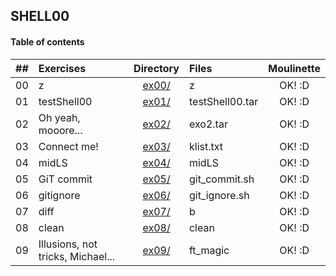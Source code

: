 ## SHELL00

#### Table of contents

|  ##  |			Exercises				|	Directory	|	Files			| Moulinette	|
|:----:|:-----------------------------------|:-------------:|:------------------|:-------------:|
|  00  |z 						|	[ex00/](https://github.com/somedevv/42-Piscine/tree/master/Shell00/ex00) 		|z	| OK! :D |
|  01  |testShell00								|	[ex01/](https://github.com/somedevv/42-Piscine/tree/master/Shell00/ex01)		|testShell00.tar			| OK! :D |
|  02  |Oh yeah, mooore...							|	[ex02/](https://github.com/somedevv/42-Piscine/tree/master/Shell00/ex02)		|exo2.tar		| OK! :D |
|  03  |Connect me!									|	[ex03/](https://github.com/somedevv/42-Piscine/tree/master/Shell00/ex03)		|klist.txt				| OK! :D |
|  04  |midLS					|	[ex04/](https://github.com/somedevv/42-Piscine/tree/master/Shell00/ex04)		|midLS	| OK! :D |
|  05  |GiT commit								|	[ex05/](https://github.com/somedevv/42-Piscine/tree/master/Shell00/ex05)		|git_commit.sh			| OK! :D |
|  06  |gitignore							|	[ex06/](https://github.com/somedevv/42-Piscine/tree/master/Shell00/ex06)		|git_ignore.sh		| OK! :D |
|  07  |diff									|	[ex07/](https://github.com/somedevv/42-Piscine/tree/master/Shell00/ex07)		|b				| OK! :D |
|  08  |clean							|	[ex08/](https://github.com/somedevv/42-Piscine/tree/master/Shell00/ex08)		|clean		| OK! :D |
|  09  |Illusions, not tricks, Michael...							|	[ex09/](https://github.com/somedevv/42-Piscine/tree/master/Shell00/ex09)		|ft_magic		| OK! :D |
